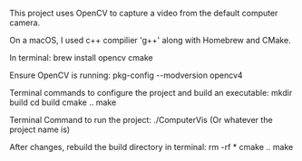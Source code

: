 This project uses OpenCV to capture a video from the default computer camera.

On a macOS, I used c++ compilier 'g++' along with Homebrew and CMake.

In terminal:
brew install opencv cmake

Ensure OpenCV is running:
pkg-config --modversion opencv4

Terminal commands to configure the project and build an executable:
mkdir build
cd build
cmake ..
make

Terminal Command to run the project:
./ComputerVis
(Or whatever the project name is)

After changes, rebuild the build directory in terminal:
rm -rf *
cmake ..
make